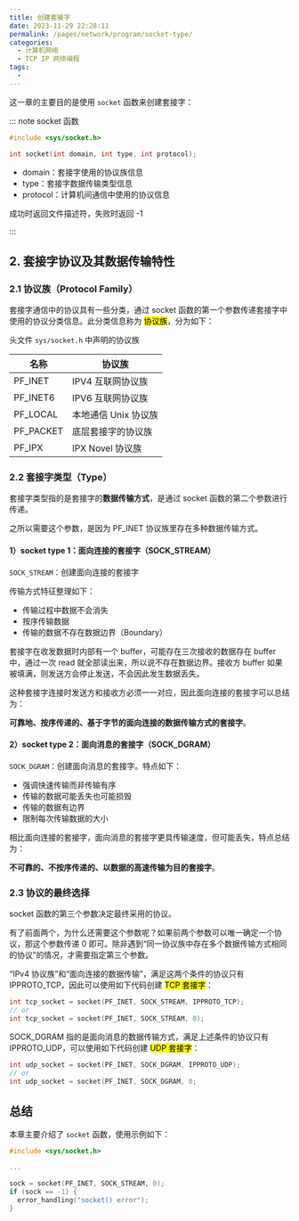 ```yaml
---
title: 创建套接字
date: 2023-11-29 22:28:11
permalink: /pages/network/program/socket-type/
categories:
  - 计算机网络
  - TCP IP 网络编程
tags:
  - 
---
```


这一章的主要目的是使用 `socket` 函数来创建套接字：

::: note socket 函数

```c
#include <sys/socket.h>

int socket(int domain, int type, int protocol);
```

- domain：套接字使用的协议族信息
- type：套接字数据传输类型信息
- protocol：计算机间通信中使用的协议信息

成功时返回文件描述符，失败时返回 -1

:::

## 2. 套接字协议及其数据传输特性

### 2.1 协议族（Protocol Family）

套接字通信中的协议具有一些分类，通过 socket 函数的第一个参数传递套接字中使用的协议分类信息。此分类信息称为 <mark>协议族</mark>，分为如下：

头文件 `sys/socket.h` 中声明的协议族

| 名称      | 协议族               |
| --------- | -------------------- |
| PF_INET   | IPV4 互联网协议族    |
| PF_INET6  | IPV6 互联网协议族    |
| PF_LOCAL  | 本地通信 Unix 协议族 |
| PF_PACKET | 底层套接字的协议族   |
| PF_IPX    | IPX Novel 协议族     |

### 2.2 套接字类型（Type）

套接字类型指的是套接字的**数据传输方式**，是通过 socket 函数的第二个参数进行传递。

之所以需要这个参数，是因为 PF_INET 协议族里存在多种数据传输方式。

#### 1）socket type 1：面向连接的套接字（SOCK_STREAM）

`SOCK_STREAM`：创建面向连接的套接字

传输方式特征整理如下：

- 传输过程中数据不会消失
- 按序传输数据
- 传输的数据不存在数据边界（Boundary）

套接字在收发数据时内部有一个 buffer，可能存在三次接收的数据存在 buffer 中，通过一次 read 就全部读出来，所以说不存在数据边界。接收方 buffer 如果被填满，则发送方会停止发送，不会因此发生数据丢失。

这种套接字连接时发送方和接收方必须一一对应，因此面向连接的套接字可以总结为：

**可靠地、按序传递的、基于字节的面向连接的数据传输方式的套接字**。

#### 2）socket type 2：面向消息的套接字（SOCK_DGRAM）

`SOCK_DGRAM`：创建面向消息的套接字。特点如下：

- 强调快速传输而非传输有序
- 传输的数据可能丢失也可能损毁
- 传输的数据有边界
- 限制每次传输数据的大小

相比面向连接的套接字，面向消息的套接字更具传输速度，但可能丢失，特点总结为：

**不可靠的、不按序传递的、以数据的高速传输为目的套接字**。

### 2.3 协议的最终选择

socket 函数的第三个参数决定最终采用的协议。

有了前面两个，为什么还需要这个参数呢？如果前两个参数可以唯一确定一个协议，那这个参数传递 0 即可。除非遇到“同一协议族中存在多个数据传输方式相同的协议”的情况，才需要指定第三个参数。

“IPv4 协议族”和“面向连接的数据传输”，满足这两个条件的协议只有 IPPROTO_TCP，因此可以使用如下代码创建 <mark>TCP 套接字</mark>：

```c
int tcp_socket = socket(PF_INET, SOCK_STREAM, IPPROTO_TCP);
// or
int tcp_socket = socket(PF_INET, SOCK_STREAM, 0);
```

SOCK_DGRAM 指的是面向消息的数据传输方式，满足上述条件的协议只有 IPPROTO_UDP，可以使用如下代码创建 <mark>UDP 套接字</mark>：

```c
int udp_socket = socket(PF_INET, SOCK_DGRAM, IPPROTO_UDP);
// or
int udp_socket = socket(PF_INET, SOCK_DGRAM, 0;
```

## 总结

本章主要介绍了 `socket` 函数，使用示例如下：

```c
#include <sys/socket.h>

...

sock = socket(PF_INET, SOCK_STREAM, 0);
if (sock == -1) {
  error_handling("socket() error");
}
```
